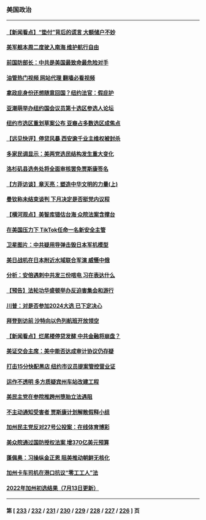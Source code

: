 ### 美国政治
---
#### [【新闻看点】“垫付”背后的谎言 大额储户不妙](../../pages/ncid1078159/n13781917.md?07161645) 
#### [美军舰本周二度驶入南海 维护航行自由](../../pages/ncid1078159/n13782091.md?07161645) 
#### [前国防部长：中共是美国最致命最危险对手](../../pages/ncid1078159/n13781920.md?07161645) 
#### [油管热门视频 网站代理 翻墙必看视频](http://209.222.30.114:81/youtube.html?07161645)
#### [拿政庇身份还想随意回国？纽约法官：假庇护](../../pages/ncid1078159/n13782064.md?07161645) 
#### [亚潮萌举办纽约国会议员第十选区参选人论坛](../../pages/ncid1078159/n13782066.md?07161645) 
#### [纽约市选区重划草案公布 亚裔占多数选区成焦点](../../pages/ncid1078159/n13782032.md?07161645) 
#### [【远见快评】停贷风暴 西安逾千业主维权被封杀](../../pages/ncid1078159/n13781905.md?07161645) 
#### [多家民调显示：美两党选民结构发生重大变化](../../pages/ncid1078159/n13781919.md?07161645) 
#### [洛杉矶县选务处将全面审核罢免贾斯康签名](../../pages/ncid1078159/n13781963.md?07161645) 
#### [【方菲访谈】章天亮：塑造中华文明的力量(上)](../../pages/ncid1078159/n13781683.md?07161645) 
#### [曼钦称未结束谈判 下月决定是否挺党内议程](../../pages/ncid1078159/n13781805.md?07161645) 
#### [【横河观点】美智库错估台海 众院法案含撑台](../../pages/ncid1078159/n13781902.md?07161645) 
#### [在美国压力下 TikTok任命一名新安全主管](../../pages/ncid1078159/n13781857.md?07161645) 
#### [卫星图片：中共疑用导弹击毁日本军机模型](../../pages/ncid1078159/n13781733.md?07161645) 
#### [美日战机在日本附近水域联合军演 威慑中俄](../../pages/ncid1078159/n13781581.md?07161645) 
#### [分析：安倍遇刺中共发三份唁电 习在表达什么](../../pages/ncid1078159/n13781014.md?07161645) 
#### [【预告】法轮功华盛顿举办反迫害集会和游行](../../pages/ncid1078159/n13781661.md?07161645) 
#### [川普：对是否参加2024大选 已下定决心](../../pages/ncid1078159/n13781497.md?07161645) 
#### [拜登到访前 沙特向以色列航班开放领空](../../pages/ncid1078159/n13781440.md?07161645) 
#### [【新闻看点】烂尾楼停贷发酵 中共金融将崩盘？](../../pages/ncid1078159/n13781224.md?07161645) 
#### [美证交会主席：美中能否达成审计协议仍存疑](../../pages/ncid1078159/n13781244.md?07161645) 
#### [打击15分快配黑店 纽约市议员提案管控营业证](../../pages/ncid1078159/n13781312.md?07161645) 
#### [运作不透明 多方质疑宾州车站改建工程](../../pages/ncid1078159/n13781309.md?07161645) 
#### [美民主党在参院推跨州堕胎立法遇阻](../../pages/ncid1078159/n13781192.md?07161645) 
#### [不主动通知受害者 贾斯康计划解散假释小组](../../pages/ncid1078159/n13781272.md?07161645) 
#### [加州民主党反对27号公投案：在线体育博彩](../../pages/ncid1078159/n13781209.md?07161645) 
#### [美众院通过国防授权法案 增370亿美元预算](../../pages/ncid1078159/n13781100.md?07161645) 
#### [蓬佩奥：习操纵金正恩 阻美推动朝鲜无核化](../../pages/ncid1078159/n13781070.md?07161645) 
#### [加州卡车司机在港口抗议“零工工人”法](../../pages/ncid1078159/n13781163.md?07161645) 
#### [2022年加州初选结果（7月13日更新）](../../pages/ncid1078159/n13781047.md?07161645) 

---
#### 第 [ [233](./233.md?07161645) / [232](./232.md?07161645) / [231](./231.md?07161645) / [230](./230.md?07161645) / [229](./229.md?07161645) / [228](./228.md?07161645) / [227](./227.md?07161645) / [226](./226.md?07161645) ] 页
